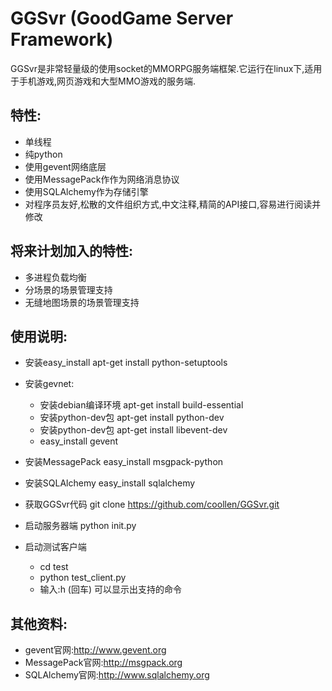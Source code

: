 GGSvr (GoodGame Server Framework)
=====================
GGSvr是非常轻量级的使用socket的MMORPG服务端框架.它运行在linux下,适用于手机游戏,网页游戏和大型MMO游戏的服务端.


特性:
---------------------
* 单线程
* 纯python
* 使用gevent网络底层
* 使用MessagePack作作为网络消息协议
* 使用SQLAlchemy作为存储引擎
* 对程序员友好,松散的文件组织方式,中文注释,精简的API接口,容易进行阅读并修改

将来计划加入的特性:
---------------------
* 多进程负载均衡
* 分场景的场景管理支持
* 无缝地图场景的场景管理支持

使用说明:
--------------------
* 安装easy_install
  apt-get install python-setuptools

* 安装gevnet:
  * 安装debian编译环境  apt-get install build-essential 
  * 安装python-dev包 apt-get install python-dev   
  * 安装python-dev包 apt-get install libevent-dev
  * easy_install gevent

* 安装MessagePack
  easy_install msgpack-python

* 安装SQLAlchemy
  easy_install sqlalchemy

* 获取GGSvr代码
  git clone https://github.com/coollen/GGSvr.git

* 启动服务器端
  python init.py

* 启动测试客户端
  * cd test
  * python test_client.py
  * 输入:h (回车) 可以显示出支持的命令


其他资料:
---------------------
* gevent官网:http://www.gevent.org
* MessagePack官网:http://msgpack.org
* SQLAlchemy官网:http://www.sqlalchemy.org
  

